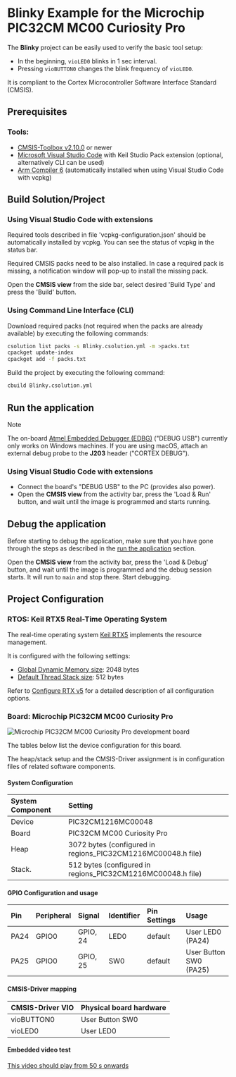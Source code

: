 # Blinky Example for the Microchip PIC32CM MC00 Curiosity Pro

The **Blinky** project can be easily used to verify the basic tool setup:

- In the beginning, `vioLED0` blinks in 1 sec interval.
- Pressing `vioBUTTON0` changes the blink frequency of `vioLED0`.

It is compliant to the Cortex Microcontroller Software Interface Standard (CMSIS).

## Prerequisites

### Tools:

- [CMSIS-Toolbox v2.10.0](https://github.com/Open-CMSIS-Pack/cmsis-toolbox/releases) or newer
- [Microsoft Visual Studio Code](https://code.visualstudio.com/download) with Keil Studio Pack extension (optional, alternatively CLI can be used)
- [Arm Compiler 6](https://developer.arm.com/Tools%20and%20Software/Arm%20Compiler%20for%20Embedded) (automatically installed when using Visual Studio Code with vcpkg)

## Build Solution/Project

### Using Visual Studio Code with extensions

Required tools described in file 'vcpkg-configuration.json' should be automatically installed by vcpkg. You can see the
status of vcpkg in the status bar.

Required CMSIS packs need to be also installed. In case a required pack is missing, a notification window will pop-up
to install the missing pack.

Open the **CMSIS view** from the side bar, select desired 'Build Type' and press the 'Build' button.

### Using Command Line Interface (CLI)

Download required packs (not required when the packs are already available) by executing the following commands:

```sh
csolution list packs -s Blinky.csolution.yml -m >packs.txt
cpackget update-index
cpackget add -f packs.txt
```

Build the project by executing the following command:

```sh
cbuild Blinky.csolution.yml
```

## Run the application

> [!NOTE]
> The on-board [Atmel Embedded Debugger (EDBG)](http://ww1.microchip.com/downloads/en/devicedoc/atmel-42096-microcontrollers-embedded-debugger_user-guide.pdf)
> ("DEBUG USB") currently only works on Windows machines. If you are using macOS, attach an external debug probe to the
> **J203** header ("CORTEX DEBUG").

### Using Visual Studio Code with extensions

- Connect the board's "DEBUG USB" to the PC (provides also power).
- Open the **CMSIS view** from the activity bar, press the 'Load & Run' button, and wait until the image is programmed
  and starts running.

## Debug the application

Before starting to debug the application, make sure that you have gone through the steps as
described in the [run the application](#run-the-application) section.

Open the **CMSIS view** from the activity bar, press the 'Load & Debug' button, and wait until the image is programmed
and the debug session starts. It will run to `main` and stop there. Start debugging.

## Project Configuration

### RTOS: Keil RTX5 Real-Time Operating System

The real-time operating system [Keil RTX5](https://arm-software.github.io/CMSIS_5/RTOS2/html/rtx5_impl.html) implements
the resource management.

It is configured with the following settings:

- [Global Dynamic Memory size](https://arm-software.github.io/CMSIS_5/RTOS2/html/config_rtx5.html#systemConfig):
  2048 bytes
- [Default Thread Stack size](https://arm-software.github.io/CMSIS_5/RTOS2/html/config_rtx5.html#threadConfig):
  512 bytes

Refer to [Configure RTX v5](https://arm-software.github.io/CMSIS_5/RTOS2/html/config_rtx5.html) for a detailed
description of all configuration options.

### Board: Microchip PIC32CM MC00 Curiosity Pro

![Microchip PIC32CM MC00 Curiosity Pro development board](./images/3592-32cm-curiosity-4640.avif)

The tables below list the device configuration for this board.

The heap/stack setup and the CMSIS-Driver assignment is in configuration files of related software components.

#### System Configuration

| System Component        | Setting
|:------------------------|:-------------------------------------------------------------
| Device                  | PIC32CM1216MC00048
| Board                   | PIC32CM MC00 Curiosity Pro
| Heap                    | 3072 bytes (configured in regions_PIC32CM1216MC00048.h file)
| Stack.                  | 512  bytes (configured in regions_PIC32CM1216MC00048.h file)

#### GPIO Configuration and usage

| Pin  | Peripheral | Signal   | Identifier | Pin Settings | Usage
|:-----|:-----------|:---------|:-----------|:-------------|:-----------------------
| PA24 | GPIO0      | GPIO, 24 | LED0       | default      | User LED0 (PA24)
| PA25 | GPIO0      | GPIO, 25 | SW0        | default      | User Button SW0 (PA25)

#### CMSIS-Driver mapping

| CMSIS-Driver VIO  | Physical board hardware
|:------------------|:------------------------------
| vioBUTTON0        | User Button SW0
| vioLED0           | User LED0

#### Embedded video test

[This video should play from 50 s onwards](https://armkeil.blob.core.windows.net/developer/Files/videos/KeilStudio/NXP_Connects_Webinar.mp4?#t=50)
